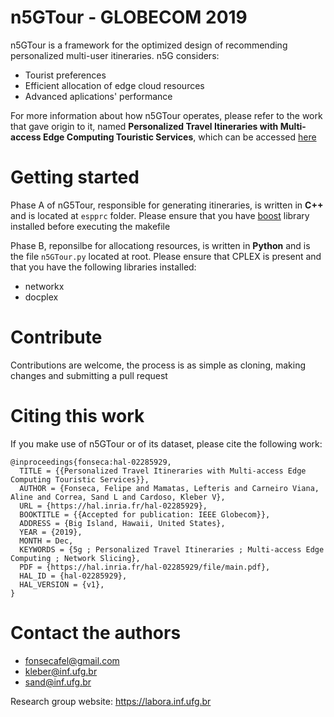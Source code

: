 # n5GTour - GLOBECOM 2019

n5GTour is a framework for the optimized design of recommending personalized multi-user itineraries. n5G considers:

* Tourist preferences
* Efficient allocation of edge cloud resources
* Advanced aplications' performance

For more information about how n5GTour operates, please refer to the work that gave origin to it, named **Personalized Travel Itineraries with Multi-access Edge Computing Touristic Services**, which can be accessed [here](https://github.com/LABORA-INF-UFG/globecom2019-paper-FLASK)

# Getting started

Phase A of nG5Tour, responsible for generating itineraries, is written in **C++** and is located at `espprc` folder. Please ensure that you have [boost](https://www.boost.org/) library installed before executing the makefile

Phase B, reponsilbe for allocationg resources, is written in **Python** and is the file `n5GTour.py` located at root. Please ensure that CPLEX is present and that you have the following libraries installed:

* networkx
* docplex

# Contribute

Contributions are welcome, the process is as simple as cloning, making changes and submitting a pull request

# Citing this work

If you make use of n5GTour or of its dataset, please cite the following work:

```
@inproceedings{fonseca:hal-02285929,
  TITLE = {{Personalized Travel Itineraries with Multi-access Edge Computing Touristic Services}},
  AUTHOR = {Fonseca, Felipe and Mamatas, Lefteris and Carneiro Viana, Aline and Correa, Sand L and Cardoso, Kleber V},
  URL = {https://hal.inria.fr/hal-02285929},
  BOOKTITLE = {{Accepted for publication: IEEE Globecom}},
  ADDRESS = {Big Island, Hawaii, United States},
  YEAR = {2019},
  MONTH = Dec,
  KEYWORDS = {5g ; Personalized Travel Itineraries ; Multi-access Edge Computing ; Network Slicing},
  PDF = {https://hal.inria.fr/hal-02285929/file/main.pdf},
  HAL_ID = {hal-02285929},
  HAL_VERSION = {v1},
}
```

# Contact the authors

* fonsecafel@gmail.com
* kleber@inf.ufg.br
* sand@inf.ufg.br

Research group website: https://labora.inf.ufg.br